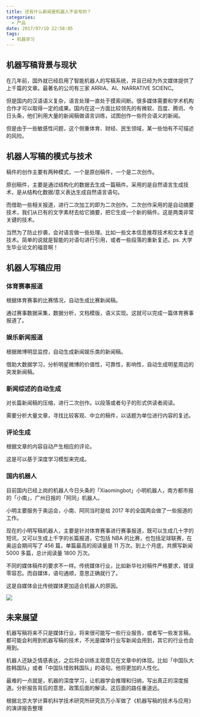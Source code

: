 ```yaml
---
title: 还有什么新闻是机器人不会写的？
categories:
  - 产品
date: 2017/07/10 22:58:05
tags:
  - 机器学习
---
```


## 机器写稿背景与现状

在几年前，国外就已经启用了智能机器人的写稿系统，并且已经为外文媒体提供了上千篇的文章。最著名的公司有三家 ARRIA、AI、NARRATIVE SCIENC。

但是国内的汉语语义复杂，语言处理一直处于摸索间断。很多媒体需要和学术机构合作才可以取得一定的成果。国内在这一方面比较领先的有微软、百度、腾讯、今日头条，他们利用大量的新闻稿做语言训练，试图创作一些符合语义的新闻。

但是由于一些敏感性问题，这个侧重体育、财经、民生领域，某一些怕有不可描述的风险。

## 机器人写稿的模式与技术

稿件的创作主要有两种模式，一个是原创稿件，一个是二次创作。

原创稿件，主要是通过结构化的数据去生成一篇稿件。采用的是自然语言生成技术，是从结构化数据/意义表达生成自然语言语句。

而借助一些相关报道，进行二次加工的即为二次创作。二次创作采用的是自动摘要技术，我们从已有的文字素材去给它摘要，把它生成一个新的稿件。这是两类非常关键的技术。

当然为了防止抄袭，会对语言做一些处理。比如一些文本信息推荐技术和文本复述技术。简单的说就是智能的对语句进行引用，或者一些段落的重新复述。ps. 大学生毕业论文的福音啊！

## 机器人写稿应用

### 体育赛事报道

根据体育赛事的比赛情况，自动生成比赛新闻稿。

通过赛事数据采集，数据分析，文档模版，语义实现。这就可以完成一篇体育赛事报道了。

### 娱乐新闻报道

根据微博明显监控，自动生成新闻娱乐类的新闻稿。

借助大数据学习，分析明星微博的价值性，可靠性，影响性，自动生成明星周边的突发新闻稿。

### 新闻综述的自动生成

对长篇新闻稿的压缩，进行二次创作。以段落或者句子的形式供读者阅读。

需要分析大量文章，寻找比较客观、中立的稿件，以话题为单位进行内容的复述。

### 评论生成

根据文章的内容自动产生相应的评论。

这是可以基于深度学习模型来完成。

### 国内机器人

目前国内已经上岗的机器人今日头条的「Xiaomingbot」小明机器人，南方都市报的「小南」，广州日报的「阿同」机器人。

小明主要服务于奥运会，小南、阿同当时是给 2017 年的全国两会做了一些报道的工作。

现在的小明写稿机器人，主要是针对体育赛事进行赛事报道，既可以生成几十字的短讯，又可以生成上千字的长篇报道，它包括 NBA 的比赛，也包括足球联赛，在奥运会期间写了 456 篇，单篇最高的阅读量是 11 万次。到上个月底，共撰写新闻 5000 多篇，总计阅读量 1800 万次。

不同的媒体稿件的要求不一样。传统媒体行业，比如新华社对稿件严格要求，错误零容忍。而自媒体，语句通顺，意思正确就行了。

这是自媒体会比传统媒体更加适合机器人的原因。

![](http://pics.naaln.com/blog/2019-01-14-032000.jpg-basicBlog)

## 未来展望

机器写稿将来不只是媒体行业，将来很可能写一些行业报告，或者写一些发言稿，都可能会利用到机器写稿的技术，不光是媒体行业写新闻会用到，其它的行业也会用到。

机器人还缺乏情感表达，之后将会训练主观意见在文章中的体现。比如「中国队大胜韩国队」或者「中国队惜败韩国队」的语句。他将更加的人性化。

最难的一点就是，机器的深度学习，让机器学会推理和归纳，写出真正的深度报道。分析报告背后的意思，政策后面的解读。这后面的路任重道远。

根据北京大学计算机科学技术研究所研究员万小军做了《机器写稿的技术与应用》的演讲报告整理
